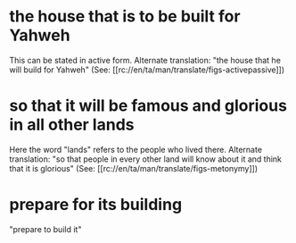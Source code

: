 # the house that is to be built for Yahweh

This can be stated in active form. Alternate translation: "the house that he will build for Yahweh" (See: [[rc://en/ta/man/translate/figs-activepassive]])

# so that it will be famous and glorious in all other lands

Here the word "lands" refers to the people who lived there. Alternate translation: "so that people in every other land will know about it and think that it is glorious" (See: [[rc://en/ta/man/translate/figs-metonymy]])

# prepare for its building

"prepare to build it"

